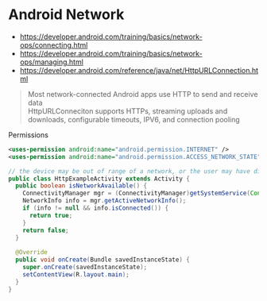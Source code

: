 
# Android Network
- https://developer.android.com/training/basics/network-ops/connecting.html
- https://developer.android.com/training/basics/network-ops/managing.html
- https://developer.android.com/reference/java/net/HttpURLConnection.html

> Most network-connected Android apps use HTTP to send and receive data   
> HttpURLConneciton supports HTTPs, streaming uploads and downloads, configurable timeouts, IPV6, and connection pooling

Permissions
```xml
<uses-permission android:name="android.permission.INTERNET" />
<uses-permission android:name="android.permission.ACCESS_NETWORK_STATE" />
```

```java
// the device may be out of range of a network, or the user may have disabled both wifi and mobile data access  
public class HttpExampleActivity extends Activity {
  public boolean isNetworkAvailable() {
    ConnectivityManager mgr = (ConnectivityManager)getSystemService(Context.CONNECTIVITY_SERVICE);
    NetworkInfo info = mgr.getActiveNetworkInfo();
    if (info != null && info.isConnected()) {
      return true;
    }
    return false;
  }
  
  @Override
  public void onCreate(Bundle savedInstanceState) {
    super.onCreate(savedInstanceState);
    setContentView(R.layout.main);
  }
}
```
